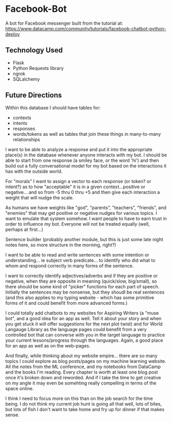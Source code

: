 # Facebook-Bot
A bot for Facebook messenger built from the tutorial at: https://www.datacamp.com/community/tutorials/facebook-chatbot-python-deploy

## Technology Used
* Flask
* Python Requests library
* ngrok
* SQLalchemy


## Future Directions

Within this database I should have tables for:
- contexts
- intents
- responses
- words/tokens
as well as tables that join these things in many-to-many relationships

I want to be able to analyze a response and put it into the appropriate place(s) in the database whenever anyone interacts with my bot. I should be able to start from one response (a smiley face, or the word 'hi') and then build out a fully conversational model for my bot based on the interactions it has with the outside world.

For "morals" I want to assign a vector to each response (or token? or intent?) as to how "acceptable" it is in a given context...positive or negative... and so from -5 thru 0 thru +5 and then give each interaction a weight that will nudge the scale.

As humans we have weights like "god", "parents", "teachers", "friends", and "enemies" that may get positive or negative nudges for various topics. I want to emulate that system somehow. I want people to have to earn trust in order to influence my bot. Everyone will not be treated equally (well, perhaps at first...)


Sentence builder (probably another module, but this is just some late night notes here, so more structure in the morning, right?)

I want to be able to read and write sentences with some intention or understanding... ie subject verb predicate... to identify who did what to whom and respond correctly in many forms of the sentence.

I want to correctly identify adjectives/adverbs and if they are positive or negative, when they are opposite in meaning (quick/slow, big/small), so there should be some kind of "picker" functions for each part of speech. Initially the sentences may be nonsense, but they shoudl be real sentences (and this also applies to my typing website - which has some primitive forms of it and could benefit from more advanced forms.)

I could totally add chatbots to my websites for Aspiring Writers (a "muse bot", and a good idea for an app as well. Tell it about your story and when you get stuck it will offer suggestions for the next plot twist) and for World Langauge Library as the language pages could benefit from a very controlled bot that can converse with you in the target language to practice your current lessons/progress through the languages. Again, a good place for an app as well as on the web-pages.

And finally, while thinking about my website empire... there are so many topics I could explore as blog posts/pages on my machine learning website. All the notes from the ML conference, and my notebooks from DataCamp and the books I'm reading. Every chapter is worth at least one blog post once it's broken down and reworded.  And if I take the time to get creative on my angle it may even be somehting really compelling in terms of the space online.

I think I need to focus more on this than on the job search for the time being. I do not think my current job hunt is going all that well, lots of bites, but lots of fish I don't want to take home and fry up for dinner if that makes sense.
